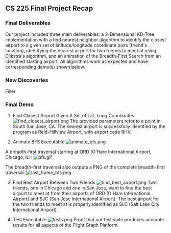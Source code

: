 ## CS 225 Final Project Recap

### Final Deliverables

Our project included three main deliverables: a 2-Dimensional KD-Tree implementation with a find nearest neighbor algorithm to identify the closest airport to a given set of latitude/longitude coordinate pairs (friend's location), identifying the nearest airport for two friends to meet at using Djikstra's algorithm, and an animation of the Breadth-First Search from an identified starting airport. All algorithms work as expected and have corresponding demo(s) shown below.

### New Discoveries

Filler

### Final Demo

1) Find Closest Airport Given A Set of Lat, Long Coordinates
![find_closest_airport.png](https://i.imgur.com/L6InCPE.png)
The provided parameters refer to a point in South San Jose, CA. The nearest airport is successfully identified by the program as Reid-Hillview Airport, with airport code RHV.

2) Animate BFS Executable
![animate_bfs.png](https://i.imgur.com/7nxvZ5p.png)

A breadth-first traversal starting at ORD (O'Hare International Airport, Chicago, IL):
![bfs.gif](https://i.imgur.com/WnhFmdD.gif)

The breadth-first traversal also outputs a PNG of the complete breadth-first traversal.
![last_frame_bfs.png](https://i.gyazo.com/7257efa7296c5f13249781253f093874.jpg)

3) Find Best Airport Between Two Friends
![find_best_airport.png](https://i.imgur.com/rcYf4Yr.png)
Two friends, one in Chicago and one in San Jose, want to find the best airport to meet at from their airports of ORD (O'Hare International Airport) and SJC (San Jose International Airport). The best airport for the two friends to meet at is properly identified as SLC (Salt Lake City International Airport).

4) Test Executable
![tests.png](https://i.imgur.com/IbKKTM6.png)
Proof that our test suite produces accurate results for all aspects of the Flight Graph Platform.
